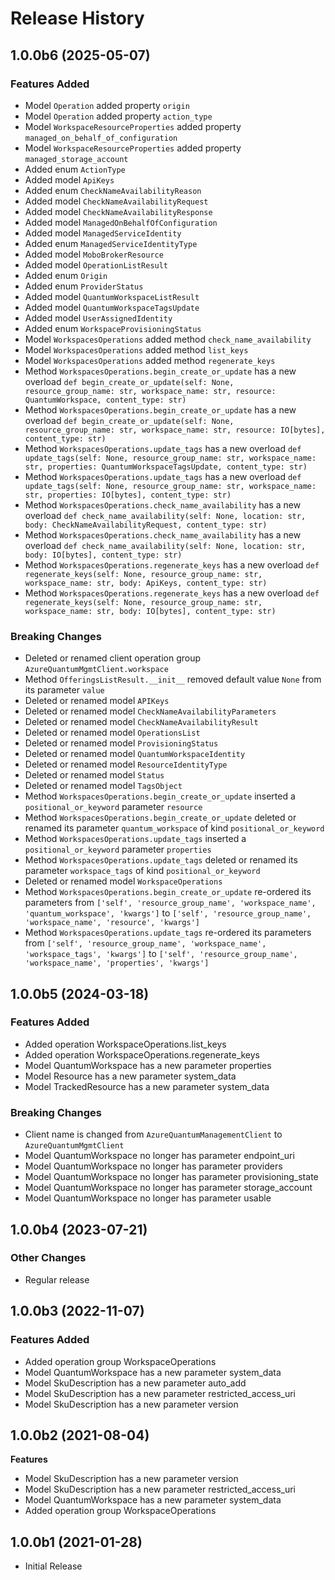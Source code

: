 # Release History

## 1.0.0b6 (2025-05-07)

### Features Added

  - Model `Operation` added property `origin`
  - Model `Operation` added property `action_type`
  - Model `WorkspaceResourceProperties` added property `managed_on_behalf_of_configuration`
  - Model `WorkspaceResourceProperties` added property `managed_storage_account`
  - Added enum `ActionType`
  - Added model `ApiKeys`
  - Added enum `CheckNameAvailabilityReason`
  - Added model `CheckNameAvailabilityRequest`
  - Added model `CheckNameAvailabilityResponse`
  - Added model `ManagedOnBehalfOfConfiguration`
  - Added model `ManagedServiceIdentity`
  - Added enum `ManagedServiceIdentityType`
  - Added model `MoboBrokerResource`
  - Added model `OperationListResult`
  - Added enum `Origin`
  - Added enum `ProviderStatus`
  - Added model `QuantumWorkspaceListResult`
  - Added model `QuantumWorkspaceTagsUpdate`
  - Added model `UserAssignedIdentity`
  - Added enum `WorkspaceProvisioningStatus`
  - Model `WorkspacesOperations` added method `check_name_availability`
  - Model `WorkspacesOperations` added method `list_keys`
  - Model `WorkspacesOperations` added method `regenerate_keys`
  - Method `WorkspacesOperations.begin_create_or_update` has a new overload `def begin_create_or_update(self: None, resource_group_name: str, workspace_name: str, resource: QuantumWorkspace, content_type: str)`
  - Method `WorkspacesOperations.begin_create_or_update` has a new overload `def begin_create_or_update(self: None, resource_group_name: str, workspace_name: str, resource: IO[bytes], content_type: str)`
  - Method `WorkspacesOperations.update_tags` has a new overload `def update_tags(self: None, resource_group_name: str, workspace_name: str, properties: QuantumWorkspaceTagsUpdate, content_type: str)`
  - Method `WorkspacesOperations.update_tags` has a new overload `def update_tags(self: None, resource_group_name: str, workspace_name: str, properties: IO[bytes], content_type: str)`
  - Method `WorkspacesOperations.check_name_availability` has a new overload `def check_name_availability(self: None, location: str, body: CheckNameAvailabilityRequest, content_type: str)`
  - Method `WorkspacesOperations.check_name_availability` has a new overload `def check_name_availability(self: None, location: str, body: IO[bytes], content_type: str)`
  - Method `WorkspacesOperations.regenerate_keys` has a new overload `def regenerate_keys(self: None, resource_group_name: str, workspace_name: str, body: ApiKeys, content_type: str)`
  - Method `WorkspacesOperations.regenerate_keys` has a new overload `def regenerate_keys(self: None, resource_group_name: str, workspace_name: str, body: IO[bytes], content_type: str)`

### Breaking Changes

  - Deleted or renamed client operation group `AzureQuantumMgmtClient.workspace`
  - Method `OfferingsListResult.__init__` removed default value `None` from its parameter `value`
  - Deleted or renamed model `APIKeys`
  - Deleted or renamed model `CheckNameAvailabilityParameters`
  - Deleted or renamed model `CheckNameAvailabilityResult`
  - Deleted or renamed model `OperationsList`
  - Deleted or renamed model `ProvisioningStatus`
  - Deleted or renamed model `QuantumWorkspaceIdentity`
  - Deleted or renamed model `ResourceIdentityType`
  - Deleted or renamed model `Status`
  - Deleted or renamed model `TagsObject`
  - Method `WorkspacesOperations.begin_create_or_update` inserted a `positional_or_keyword` parameter `resource`
  - Method `WorkspacesOperations.begin_create_or_update` deleted or renamed its parameter `quantum_workspace` of kind `positional_or_keyword`
  - Method `WorkspacesOperations.update_tags` inserted a `positional_or_keyword` parameter `properties`
  - Method `WorkspacesOperations.update_tags` deleted or renamed its parameter `workspace_tags` of kind `positional_or_keyword`
  - Deleted or renamed model `WorkspaceOperations`
  - Method `WorkspacesOperations.begin_create_or_update` re-ordered its parameters from `['self', 'resource_group_name', 'workspace_name', 'quantum_workspace', 'kwargs']` to `['self', 'resource_group_name', 'workspace_name', 'resource', 'kwargs']`
  - Method `WorkspacesOperations.update_tags` re-ordered its parameters from `['self', 'resource_group_name', 'workspace_name', 'workspace_tags', 'kwargs']` to `['self', 'resource_group_name', 'workspace_name', 'properties', 'kwargs']`

## 1.0.0b5 (2024-03-18)

### Features Added

  - Added operation WorkspaceOperations.list_keys
  - Added operation WorkspaceOperations.regenerate_keys
  - Model QuantumWorkspace has a new parameter properties
  - Model Resource has a new parameter system_data
  - Model TrackedResource has a new parameter system_data

### Breaking Changes

  - Client name is changed from `AzureQuantumManagementClient` to `AzureQuantumMgmtClient`
  - Model QuantumWorkspace no longer has parameter endpoint_uri
  - Model QuantumWorkspace no longer has parameter providers
  - Model QuantumWorkspace no longer has parameter provisioning_state
  - Model QuantumWorkspace no longer has parameter storage_account
  - Model QuantumWorkspace no longer has parameter usable

## 1.0.0b4 (2023-07-21)

### Other Changes

  - Regular release

## 1.0.0b3 (2022-11-07)

### Features Added

  - Added operation group WorkspaceOperations
  - Model QuantumWorkspace has a new parameter system_data
  - Model SkuDescription has a new parameter auto_add
  - Model SkuDescription has a new parameter restricted_access_uri
  - Model SkuDescription has a new parameter version

## 1.0.0b2 (2021-08-04)

**Features**

 - Model SkuDescription has a new parameter version
 - Model SkuDescription has a new parameter restricted_access_uri
 - Model QuantumWorkspace has a new parameter system_data
 - Added operation group WorkspaceOperations

## 1.0.0b1 (2021-01-28)

* Initial Release

